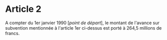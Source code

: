 # Article 2

A compter du 1er janvier 1990 [*point de départ*], le montant de l'avance sur subvention mentionnée à l'article 1er ci-dessus est porté à 264,5 millions de francs.
